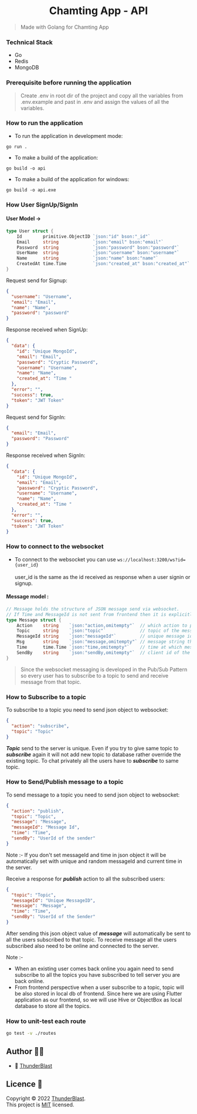 # <center>Chamting App - API </center>

> Made with Golang for Chamting App

### Technical Stack

- Go
- Redis
- MongoDB

### Prerequisite before running the application

> Create .env in root dir of the project and copy all the variables from .env.example and past in .env and assign the values of all the variables.

### How to run the application

- To run the application in development mode:

```shell
go run .
```

- To make a build of the application:

```shell
go build -o api
```

- To make a build of the application for windows:

```shell
go build -o api.exe
```

### How User SignUp/SignIn

#### User Model ->

```go
type User struct {
	Id        primitive.ObjectID `json:"id" bson:"_id"`
	Email     string             `json:"email" bson:"email"`
	Password  string             `json:"password" bson:"password"`
	UserName  string             `json:"username" bson:"username"`
	Name      string             `json:"name" bson:"name"`
	CreatedAt time.Time          `json:"created_at" bson:"created_at"`
}
```

Request send for Signup:

```json
{
  "username": "Username",
  "email": "Email",
  "name": "Name",
  "password": "password"
}
```

Response received when SignUp:

```json
{
  "data": {
    "id": "Unique MongoId",
    "email": "Email",
    "password": "Cryptic Password",
    "username": "Username",
    "name": "Name",
    "created_at": "Time "
  },
  "error": "",
  "success": true,
  "token": "JWT Token"
}
```

Request send for SignIn:

```json
{
  "email": "Email",
  "password": "Password"
}
```

Response received when SignIn:

```json
{
  "data": {
    "id": "Unique MongoId",
    "email": "Email",
    "password": "Cryptic Password",
    "username": "Username",
    "name": "Name",
    "created_at": "Time "
  },
  "error": "",
  "success": true,
  "token": "JWT Token"
}
```

### How to connect to the websocket

- To connect to the websocket you can use `ws://localhost:3200/ws?id={user_id}`<br></br>
  user_id is the same as the id received as response when a user signin or signup.

#### Message model :

```go
// Message holds the structure of JSON message send via websocket.
// If Time and MessageId is not sent from frontend then it is explicitly created here at backend
type Message struct {
    Action    string    `json:"action,omitempty"`  // which action to perform with the message
    Topic     string    `json:"topic"`             // topic of the message sent
    MessageId string    `json:"messageId"`         // unique message id for each message
    Msg       string    `json:"message,omitempty"` // message string that is sent
    Time      time.Time `json:"time,omitempty"`    // time at which message is sent
    SendBy    string    `json:"sendBy,omitempty"`  // client id of the client
}
```

> Since the websocket messaging is developed in the Pub/Sub Pattern so every user has to subscribe to a topic to send and receive message from that topic.

### How to Subscribe to a topic

To subscribe to a topic you need to send json object to websocket:

```json
{
  "action": "subscribe",
  "topic": "Topic"
}
```

**_Topic_** send to the server is unique. Even if you try to give same topic to **_subscribe_** again it will not add new topic to database rather override the existing topic.
To chat privately all the users have to **_subscribe_** to same topic.

### How to Send/Publish message to a topic

To send message to a topic you need to send json object to websocket:

```json
{
  "action": "publish",
  "topic": "Topic",
  "message": "Message",
  "messageId": "Message Id",
  "time": "Time",
  "sendBy": "UserId of the sender"
}
```

Note :- If you don't set messageId and time in json object it will be automatically set
with unique and random messageId and current time in the server.

Receive a response for **_publish_** action to all the subscribed users:

```json
{
  "topic": "Topic",
  "messageId": "Unique MessageID",
  "message": "Message",
  "time": "Time",
  "sendBy": "UserId of the Sender"
}
```

After sending this json object value of **_message_** will automatically be sent to all the users subscribed to that topic. To receive message all the users subscribed also need to be online and connected to the server.

Note :-

- When an existing user comes back online you again need to send subscribe to all the topics you have subscribed to tell server you are back online.
- From frontend perspective when a user subscribe to a topic, topic will be also stored in local db of frontend. Since here we are using Flutter application as our frontend, so we will use Hive or ObjectBox as local database to store all the topics.

### How to unit-test each route 
```sh
go test -v ./routes
```

## Author 🙍‍♂️

- 👦 [ThunderBlast](https://github.com/XxThunderBlastxX)

## Licence 📃

Copyright © 2022 [ThunderBlast](https://github.com/xXThunderBlastxX).<br />
This project is [MIT](LICENCE) licensed.
